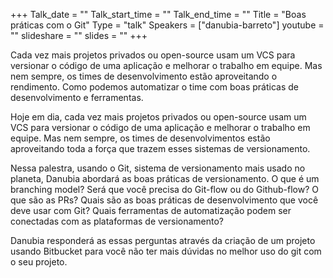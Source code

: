 +++
Talk_date = ""
Talk_start_time = ""
Talk_end_time = ""
Title = "Boas práticas com o Git"
Type = "talk"
Speakers = ["danubia-barreto"]
youtube = ""
slideshare = ""
slides = ""
+++

Cada vez mais projetos privados ou open-source usam um VCS para versionar o código de uma aplicação e melhorar o trabalho em equipe. Mas nem sempre, os times de desenvolvimento estão aproveitando o rendimento. Como podemos automatizar o time com boas práticas de desenvolvimento e ferramentas.

Hoje em dia, cada vez mais projetos privados ou open-source usam um VCS para versionar o código de uma aplicação e melhorar o trabalho em equipe. Mas nem sempre, os times de desenvolvimentos estão aproveitando toda a força que trazem esses sistemas de versionamento.

Nessa palestra, usando o Git, sistema de versionamento mais usado no planeta, Danubia abordará as boas práticas de versionamento. O que é um branching model? Será que você precisa do Git-flow ou do Github-flow? O que são as PRs? Quais são as boas práticas de desenvolvimento que você deve usar com Git? Quais ferramentas de automatização podem ser conectadas com as plataformas de versionamento?

Danubia responderá as essas perguntas através da criação de um projeto usando Bitbucket para você não ter mais dúvidas no melhor uso do git com o seu projeto.